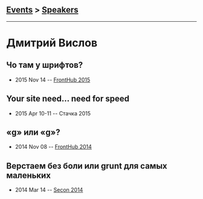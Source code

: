 ## [Events](../README.md) > [Speakers](../speakers.md)
---

# Дмитрий Вислов

## Чо там у шрифтов?
- 2015 Nov 14 -- [FrontHub 2015](https://www.youtube.com/watch?v=9CA33auBgwU)    
## Your site need… need for speed
- 2015 Apr 10-11 -- Стачка 2015    
## «g» или «g»?
- 2014 Nov 08 -- [FrontHub 2014](https://www.youtube.com/watch?v=U9F0xD7vhVQ)    
## Верстаем без боли или grunt для самых маленьких
- 2014 Mar 14 -- [Secon 2014](https://youtu.be/YD1bL9tpxKQ)    
